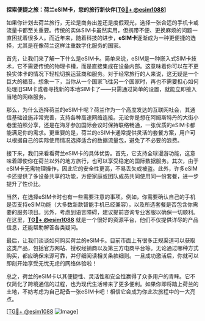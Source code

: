 **探索便捷之旅：荷兰eSIM卡，您的旅行新伙伴[[TG💪+ @esim1088](https://t.me/s/esim1088)]**

如果你计划去荷兰旅行，无论是商务出差还是度假观光，选择一张合适的手机卡或流量卡都至关重要。传统的实体SIM卡虽然实用，但携带不便、更换麻烦的问题一直困扰着很多人。而近年来，随着科技的进步，**eSIM卡**逐渐成为一种更便捷的选择，尤其是在像荷兰这样注重数字化服务的国家。

首先，让我们来了解一下什么是eSIM卡。简单来说，eSIM是一种嵌入式SIM卡技术，它不需要传统的物理卡槽，而是直接集成在设备内部。这意味着你可以在不更换实体卡的情况下轻松切换运营商和服务。对于经常旅行的人来说，这无疑是一个巨大的福音。想象一下，当你从一个国家飞往另一个国家时，再也不需要担心如何处理旧SIM卡或者寻找新的本地SIM卡了——只需通过简单的设置，就能立即接入当地的网络服务。

那么，为什么选择荷兰的eSIM卡呢？荷兰作为一个高度发达的互联网社会，其通信基础设施非常完善，支持各种高速网络连接。无论你是想在阿姆斯特丹的大街小巷里拍照分享，还是在海牙参加国际会议时保持联络畅通，一张优质的eSIM卡都能满足你的需求。更重要的是，荷兰的eSIM卡通常提供灵活的套餐方案，用户可以根据自己的实际使用情况选择适合的数据流量包，避免了不必要的浪费。

接下来，我们来看看荷兰eSIM卡的具体优势。首先，它支持全球漫游功能，这意味着即使你在荷兰以外的地方旅行，也可以享受稳定的国际数据服务。其次，由于eSIM卡无需物理操作，因此它的安全性更高，不易丢失或被盗。此外，许多eSIM卡还提供了多设备共享的功能，方便家庭或团队成员共同使用同一份套餐，进一步提升了性价比。

当然，在选择eSIM卡时也有一些需要注意的事项。例如，你需要确认自己的手机是否支持eSIM功能（大多数新款智能手机已经兼容），以及所选套餐是否包含你需要的服务项目。另外，考虑到语言障碍，建议提前咨询专业客服以确保一切顺利。在这里，**[TG💪+ @esim1088](https://t.me/s/esim1088)** 就是一个很好的资源平台，他们不仅提供详尽的产品信息，还能帮助解答各类疑问。

最后，让我们谈谈如何购买荷兰的eSIM卡。目前市面上有很多正规渠道可以获取这类产品，包括官方网站、授权经销商以及第三方电商平台等。无论通过哪种方式购买，都应确保来源可靠，并仔细阅读相关条款细则。一旦成功激活后，你就可以即刻开始享受无忧无虑的网络体验啦！

总之，荷兰的eSIM卡以其便捷性、灵活性和安全性赢得了众多用户的青睐。它不仅简化了跨境通信的过程，也为现代生活带来了更多便利。如果你即将踏上荷兰的土地，不妨考虑为自己配备一张eSIM卡吧！相信它会成为你此次旅程中的一大亮点。

[[TG💪+ @esim1088](https://t.me/s/esim1088) ![Image](https://i.postimg.cc/4NQfJmqS/Snipaste-2025-05-13-00-14-12.png)]